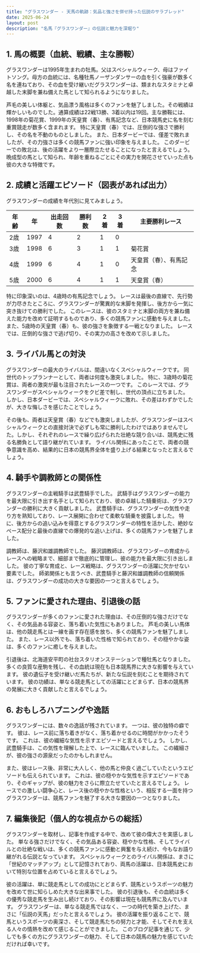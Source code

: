 ```yaml
---
title: "グラスワンダー - 天馬の軌跡：気品と強さを併せ持った伝説のサラブレッド"
date: 2025-06-24
layout: post
description: "名馬『グラスワンダー』の伝説と魅力を深堀り"
---
```


## 1. 馬の概要（血統、戦績、主な勝鞍）

グラスワンダーは1995年生まれの牡馬。父はスペシャルウィーク、母はファイトソング。母方の血統には、名種牡馬ノーザンダンサーの血を引く強豪が数多く名を連ねており、その血を受け継いだグラスワンダーは、類まれなスタミナと卓越した末脚を兼ね備えた馬として知られるようになりました。

芦毛の美しい体躯と、気品漂う風格は多くのファンを魅了しました。その戦績は輝かしいものでした。通算成績は22戦13勝、3着以内は19回。主な勝鞍には、1998年の菊花賞、1999年の天皇賞（春）、有馬記念など、日本競馬史に名を刻む重賞競走が数多く含まれます。  特に天皇賞（春）では、圧倒的な強さで勝利し、その名を不動のものとしました。  また、日本ダービーでは、僅差で敗れましたが、その力強さは多くの競馬ファンに強い印象を与えました。  このダービーでの敗北は、後の活躍をより一層際立たせることになったと言えるでしょう。  晩成型の馬として知られ、年齢を重ねるごとにその実力を開花させていった点も彼の大きな特徴です。


## 2. 成績と活躍エピソード（図表があれば出力）

グラスワンダーの成績を年代別に見てみましょう。

| 年齢 | 年  | 出走回数 | 勝利数 | 2着 | 3着 | 主要勝利レース |
|---|---|---|---|---|---|---|
| 2歳 | 1997 | 4 | 2 | 1 | 0 |  |
| 3歳 | 1998 | 6 | 3 | 1 | 1 | 菊花賞 |
| 4歳 | 1999 | 6 | 4 | 1 | 0 | 天皇賞（春）、有馬記念 |
| 5歳 | 2000 | 6 | 4 | 1 | 1 | 天皇賞（春） |


特に印象深いのは、4歳時の有馬記念でしょう。  レースは最後の直線で、先行勢が力尽きたところに、グラスワンダーが驚異的な末脚を発揮し、後方から一気に突き抜けての勝利でした。  このレースは、彼のスタミナと末脚の両方を兼ね備えた能力を改めて証明するものであり、多くの競馬ファンに感動を与えました。  また、5歳時の天皇賞（春）も、彼の強さを象徴する一戦となりました。  レースでは、圧倒的な強さで逃げ切り、その実力の高さを改めて示しました。


## 3. ライバル馬との対決

グラスワンダーの最大のライバルは、間違いなくスペシャルウィークです。  同世代のトップランナーとして、両者は何度も激突しました。  特に、3歳時の菊花賞は、両者の激突が最も注目されたレースの一つです。  このレースでは、グラスワンダーがスペシャルウィークをクビ差で制し、世代の頂点に立ちました。  しかし、日本ダービーでは、スペシャルウィークに敗れ、その差はわずかでしたが、大きな悔しさを感じたことでしょう。

その後も、両者は天皇賞（春）などでも激突しましたが、グラスワンダーはスペシャルウィークとの直接対決で必ずしも常に勝利したわけではありませんでした。しかし、それぞれのレースで繰り広げられた壮絶な競り合いは、競馬史に残る名勝負として語り継がれています。  ライバル関係にあったことで、両者の競争意識を高め、結果的に日本の競馬界全体を盛り上げる結果となったと言えるでしょう。


## 4. 騎手や調教師との関係性

グラスワンダーの主戦騎手は武豊騎手でした。  武騎手はグラスワンダーの能力を最大限に引き出す名手として知られており、彼の卓越した騎乗術は、グラスワンダーの勝利に大きく貢献しました。  武豊騎手は、グラスワンダーの気性や走り方を熟知しており、レース展開に合わせて柔軟な騎乗を披露しました。  特に、後方からの追い込みを得意とするグラスワンダーの特性を活かした、絶妙なペース配分と最後の直線での爆発的な追い上げは、多くの競馬ファンを魅了しました。

調教師は、藤沢和雄調教師でした。  藤沢調教師は、グラスワンダーの育成からレースへの戦略まで、細部まで徹底的に管理し、彼の能力を最大限に引き出しました。  彼の丁寧な育成と、レース戦略は、グラスワンダーの活躍に欠かせない要素でした。  師弟関係とも言うべき、武豊騎手と藤沢和雄調教師の信頼関係は、グラスワンダーの成功の大きな要因の一つと言えるでしょう。


## 5. ファンに愛された理由、引退後の話

グラスワンダーが多くのファンに愛された理由は、その圧倒的な強さだけでなく、その気品ある容姿と、落ち着いた気性にもありました。  芦毛の美しい馬体は、他の競走馬とは一線を画す存在感を放ち、多くの競馬ファンを魅了しました。  また、レース以外でも、落ち着いた性格で知られており、その穏やかな姿は、多くのファンに癒しを与えました。

引退後は、北海道安平町の社台スタリオンステーションで種牡馬となりました。  多くの良質な産駒を残し、その血統は現在も日本競馬界に大きな影響を与えています。  彼の遺伝子を受け継いだ馬たちが、新たな伝説を刻むことを期待されています。  彼の功績は、単なる競走馬としての活躍にとどまらず、日本の競馬界の発展に大きく貢献したと言えるでしょう。


## 6. おもしろハプニングや逸話

グラスワンダーには、数々の逸話が残されています。  一つは、彼の独特の癖です。  彼は、レース前に落ち着きがなく、落ち着かせるのに時間がかかったそうです。  これは、彼の繊細な気性を示すエピソードと言えるでしょう。  しかし、武豊騎手は、この気性を理解した上で、レースに臨んでいました。  この繊細さが、彼の強さの源泉だったのかもしれません。

また、彼はレース後、非常に大人しく、他の馬と仲良く過ごしていたというエピソードも伝えられています。  これは、彼の穏やかな気性を示すエピソードであり、そのギャップが、彼の魅力をさらに際立たせていたと言えるでしょう。  レースでの激しい闘争心と、レース後の穏やかな性格という、相反する一面を持つグラスワンダーは、競馬ファンを魅了する大きな要因の一つとなりました。


## 7. 編集後記（個人的な視点からの総括）

グラスワンダーを取材し、記事を作成する中で、改めて彼の偉大さを実感しました。  単なる強さだけでなく、その気品ある容姿、穏やかな性格、そしてライバルとの壮絶な戦いは、多くの競馬ファンに感動と興奮を与え続け、今もなお語り継がれる伝説となっています。  スペシャルウィークとのライバル関係は、まさに「世紀のマッチアップ」として記憶されており、両馬の活躍は、日本競馬史において特別な位置を占めていると言えるでしょう。

彼の活躍は、単に競走馬としての成功にとどまらず、競馬というスポーツの魅力を改めて世に知らしめた大きな出来事でした。  彼の引退後も、その血統は多くの優秀な競走馬を生み出し続けており、その影響は現在も競馬界に及んでいます。  グラスワンダーは、単なる競走馬ではなく、一つの時代を築き上げた、まさに「伝説の天馬」だったと言えるでしょう。  彼の活躍を振り返ることで、競馬というスポーツの奥深さ、そして競走馬たちの努力と才能、そしてそれを支える人々の情熱を改めて感じることができました。  このブログ記事を通じて、少しでも多くの方にグラスワンダーの魅力、そして日本の競馬の魅力を感じていただければ幸いです。
